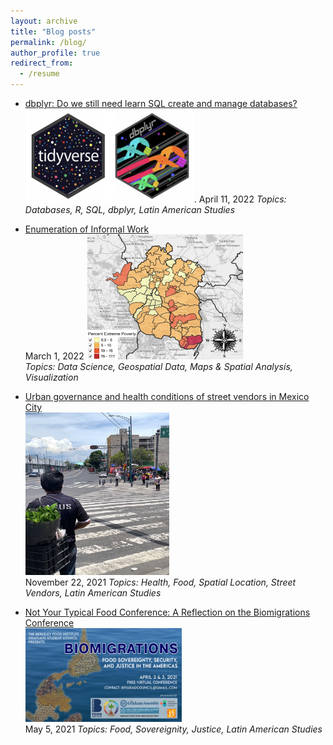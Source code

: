 ```yaml
---
layout: archive
title: "Blog posts"
permalink: /blog/
author_profile: true
redirect_from:
  - /resume
---
```


* [dbplyr: Do we still need learn SQL create and manage databases?](https://dlab.berkeley.edu/news/dbplyr-do-we-still-need-learn-sql-create-and-manage-databases)   
  <img src="https://github.com/ifarah/ifarah.github.io/blob/master/images/dbplyr.png" width="270" height="150">. 
    April 11, 2022
  *Topics: Databases, R, SQL, dbplyr, Latin American Studies*
  
* [Enumeration of Informal Work](https://dlab.berkeley.edu/news/enumeration-informal-work)   
  March 1, 2022
  <img src="https://github.com/ifarah/ifarah.github.io/blob/master/images/enumeration.png" width="250" height="200">  
  *Topics: Data Science, Geospatial Data, Maps & Spatial Analysis, Visualization*
  
* [Urban governance and health conditions of street vendors in Mexico City](https://clas.berkeley.edu/publications/urban-governance-and-health-conditions-street-vendors-mexico-city)   
    <img src="https://github.com/ifarah/ifarah.github.io/blob/master/images/sv.png" width="230" height="260">  
    November 22, 2021
  *Topics: Health, Food, Spatial Location, Street Vendors, Latin American Studies*
  
* [Not Your Typical Food Conference: A Reflection on the Biomigrations Conference](https://clasberkeley.wpcomstaging.com/2021/05/05/not-your-typical-food-conference-a-reflection-on-the-biomigrations-conference/)   
    <img src="https://github.com/ifarah/ifarah.github.io/blob/master/images/biomigrations.png" width="250" height="150">  
    May 5, 2021
  *Topics: Food, Sovereignity, Justice, Latin American Studies*
  
  



